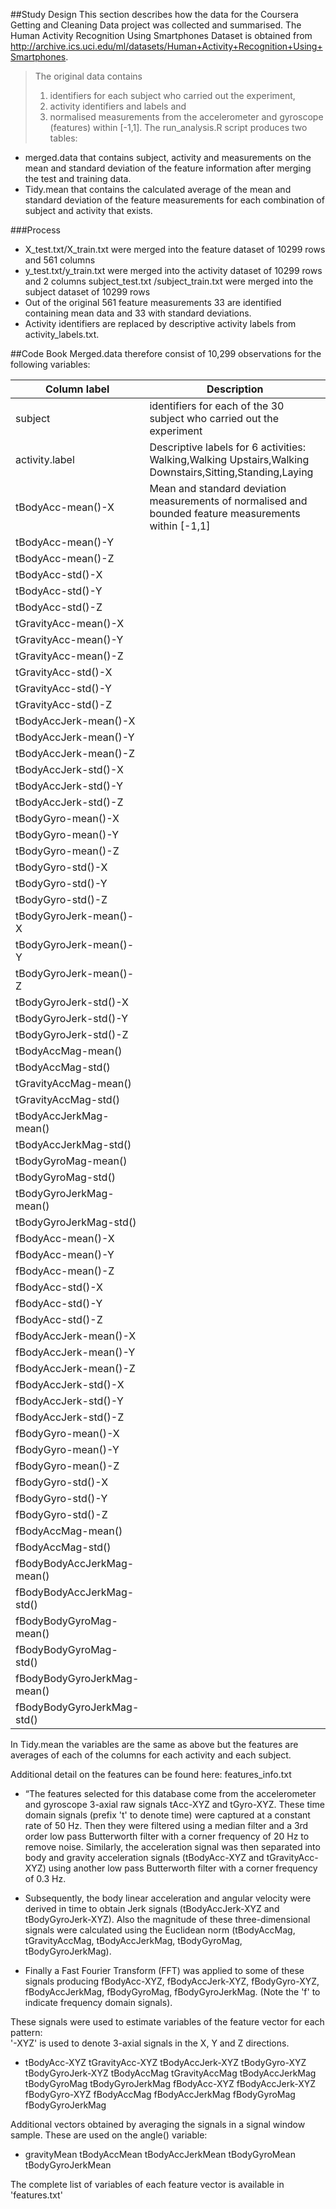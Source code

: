 ##Study Design
This section describes how the data for the Coursera Getting and Cleaning Data project was collected and summarised.
The Human Activity Recognition Using Smartphones Dataset is obtained from http://archive.ics.uci.edu/ml/datasets/Human+Activity+Recognition+Using+Smartphones.
> The original data contains 
> 1)	identifiers for each subject who carried out the experiment, 
> 2)	activity identifiers and labels and 
> 3)	normalised measurements from the accelerometer and gyroscope (features) within [-1,1].
The run_analysis.R script produces two tables: 
*	merged.data that contains subject, activity and measurements on the mean and standard deviation of the feature information after merging the test and training data.
*	Tidy.mean that contains the calculated average of the mean and standard deviation of the feature measurements for each combination of subject and activity that exists.

###Process
* X_test.txt/X_train.txt were merged into the feature dataset of 10299 rows and 561 columns
* y_test.txt/y_train.txt were merged into the activity dataset of 10299 rows and 2 columns
subject_test.txt /subject_train.txt were merged into the subject dataset of 10299 rows
* Out of the original 561 feature measurements 33 are identified containing mean data and 33 with standard deviations. 
* Activity identifiers are replaced by descriptive activity labels from activity_labels.txt.

##Code Book
Merged.data therefore consist of 10,299 observations for the following variables:

| Column label	| Description | 
|-----------| --------- | 
| subject   | identifiers for each of the 30 subject who carried out the experiment | 
| activity.label	| Descriptive labels for 6 activities: Walking,Walking Upstairs,Walking Downstairs,Sitting,Standing,Laying
| tBodyAcc-mean()-X|Mean and standard deviation measurements of normalised and bounded feature measurements within [-1,1] |
|tBodyAcc-mean()-Y||
|tBodyAcc-mean()-Z||
|tBodyAcc-std()-X||
|tBodyAcc-std()-Y||
|tBodyAcc-std()-Z||
|tGravityAcc-mean()-X||
|tGravityAcc-mean()-Y||
|tGravityAcc-mean()-Z||
|tGravityAcc-std()-X||
|tGravityAcc-std()-Y||
|tGravityAcc-std()-Z||
|tBodyAccJerk-mean()-X||
|tBodyAccJerk-mean()-Y||
|tBodyAccJerk-mean()-Z||
|tBodyAccJerk-std()-X||
|tBodyAccJerk-std()-Y||
|tBodyAccJerk-std()-Z||
|tBodyGyro-mean()-X||
|tBodyGyro-mean()-Y||
|tBodyGyro-mean()-Z||
|tBodyGyro-std()-X||
|tBodyGyro-std()-Y||
|tBodyGyro-std()-Z||
|tBodyGyroJerk-mean()-X||
|tBodyGyroJerk-mean()-Y||
|tBodyGyroJerk-mean()-Z||
|tBodyGyroJerk-std()-X||
|tBodyGyroJerk-std()-Y||
|tBodyGyroJerk-std()-Z||
|tBodyAccMag-mean()||
|tBodyAccMag-std()||
|tGravityAccMag-mean()||
|tGravityAccMag-std()||
|tBodyAccJerkMag-mean()||
|tBodyAccJerkMag-std()||
|tBodyGyroMag-mean()||
|tBodyGyroMag-std()||
|tBodyGyroJerkMag-mean()||
|tBodyGyroJerkMag-std()||
|fBodyAcc-mean()-X||
|fBodyAcc-mean()-Y||
|fBodyAcc-mean()-Z||
|fBodyAcc-std()-X||
|fBodyAcc-std()-Y||
|fBodyAcc-std()-Z||
|fBodyAccJerk-mean()-X||
|fBodyAccJerk-mean()-Y||
|fBodyAccJerk-mean()-Z||
|fBodyAccJerk-std()-X||
|fBodyAccJerk-std()-Y||
|fBodyAccJerk-std()-Z||
|fBodyGyro-mean()-X||
|fBodyGyro-mean()-Y||
|fBodyGyro-mean()-Z||
|fBodyGyro-std()-X||
|fBodyGyro-std()-Y||
|fBodyGyro-std()-Z||
|fBodyAccMag-mean()||
|fBodyAccMag-std()||
|fBodyBodyAccJerkMag-mean()||
|fBodyBodyAccJerkMag-std()||
|fBodyBodyGyroMag-mean()||
|fBodyBodyGyroMag-std()||
|fBodyBodyGyroJerkMag-mean()||
|fBodyBodyGyroJerkMag-std()||

In Tidy.mean the variables are the same as above but the features are averages of each of the columns for each activity and each subject. 

Additional detail on the features can be found here: features_info.txt 
- “The features selected for this database come from the accelerometer and gyroscope 3-axial raw signals tAcc-XYZ and tGyro-XYZ. These time domain signals (prefix 't' to denote time) were captured at a constant rate of 50 Hz. Then they were filtered using a median filter and a 3rd order low pass Butterworth filter with a corner frequency of 20 Hz to remove noise. Similarly, the acceleration signal was then separated into body and gravity acceleration signals (tBodyAcc-XYZ and tGravityAcc-XYZ) using another low pass Butterworth filter with a corner frequency of 0.3 Hz. 

- Subsequently, the body linear acceleration and angular velocity were derived in time to obtain Jerk signals (tBodyAccJerk-XYZ and tBodyGyroJerk-XYZ). Also the magnitude of these three-dimensional signals were calculated using the Euclidean norm (tBodyAccMag, tGravityAccMag, tBodyAccJerkMag, tBodyGyroMag, tBodyGyroJerkMag). 

- Finally a Fast Fourier Transform (FFT) was applied to some of these signals producing fBodyAcc-XYZ, fBodyAccJerk-XYZ, fBodyGyro-XYZ, fBodyAccJerkMag, fBodyGyroMag, fBodyGyroJerkMag. (Note the 'f' to indicate frequency domain signals). 

These signals were used to estimate variables of the feature vector for each pattern:  
'-XYZ' is used to denote 3-axial signals in the X, Y and Z directions.
- tBodyAcc-XYZ
tGravityAcc-XYZ
tBodyAccJerk-XYZ
tBodyGyro-XYZ
tBodyGyroJerk-XYZ
tBodyAccMag
tGravityAccMag
tBodyAccJerkMag
tBodyGyroMag
tBodyGyroJerkMag
fBodyAcc-XYZ
fBodyAccJerk-XYZ
fBodyGyro-XYZ
fBodyAccMag
fBodyAccJerkMag
fBodyGyroMag
fBodyGyroJerkMag

Additional vectors obtained by averaging the signals in a signal window sample. These are used on the angle() variable:
- gravityMean
tBodyAccMean
tBodyAccJerkMean
tBodyGyroMean
tBodyGyroJerkMean

The complete list of variables of each feature vector is available in 'features.txt'
